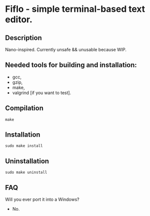# Fiflo - simple terminal-based text editor.

## Description
Nano-inspired. Currently unsafe && unusable because WIP.

## Needed tools for building and installation:
- gcc,
- gzip,
- make,
- valgrind [if you want to test].

## Compilation
```
make
```

## Installation
```
sudo make install
```

## Uninstallation
```
sudo make uninstall
```

## FAQ
Will you ever port it into a Windows?
- No.
